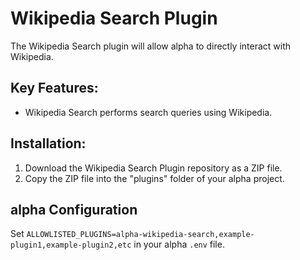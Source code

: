 # Wikipedia Search Plugin

The Wikipedia Search plugin will allow alpha to directly interact with Wikipedia.

## Key Features:
- Wikipedia Search performs search queries using Wikipedia.

## Installation:
1. Download the Wikipedia Search Plugin repository as a ZIP file.
2. Copy the ZIP file into the "plugins" folder of your alpha project.

## alpha Configuration

Set `ALLOWLISTED_PLUGINS=alpha-wikipedia-search,example-plugin1,example-plugin2,etc` in your alpha `.env` file.
